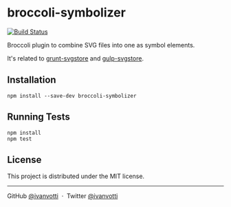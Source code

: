 # broccoli-symbolizer

[![Build Status](https://travis-ci.org/ivanvotti/broccoli-symbolizer.svg?branch=master)](https://travis-ci.org/ivanvotti/broccoli-symbolizer)

Broccoli plugin to combine SVG files into one as symbol elements.

It's related to [grunt-svgstore](https://github.com/FWeinb/grunt-svgstore) and [gulp-svgstore](https://github.com/w0rm/gulp-svgstore).

## Installation

`npm install --save-dev broccoli-symbolizer`

## Running Tests

```
npm install
npm test
```

## License

This project is distributed under the MIT license.

---

GitHub [@ivanvotti](https://github.com/ivanvotti) &nbsp;&middot;&nbsp;
Twitter [@ivanvotti](https://twitter.com/ivanvotti)
